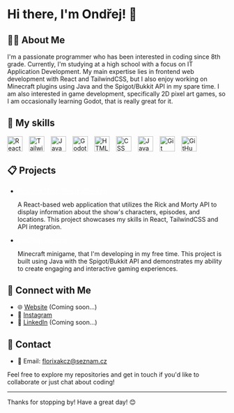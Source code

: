 
# Hi there, I'm Ondřej! 👋

## 👨‍💻 About Me

I'm a passionate programmer who has been interested in coding since 8th grade. Currently, I'm studying at a high school with a focus on IT Application Development. 
My main expertise lies in frontend web development with React and TailwindCSS, but I also enjoy working on Minecraft plugins using Java and the Spigot/Bukkit API in my spare time. 
I am also interested in game development, specifically 2D pixel art games, so I am occasionally learning Godot, that is really great for it.

## 💪 My skills

<div style="display:flex">
  <img alt="React" width="35px" style="padding-right:15px;" src="https://cdn.jsdelivr.net/gh/devicons/devicon/icons/react/react-original.svg" />
  <img alt="TailwindCSS" width="35px" style="padding-right:15px;" src="https://cdn.jsdelivr.net/gh/devicons/devicon@latest/icons/tailwindcss/tailwindcss-original.svg" />
  <img alt="Java" width="35px" style="padding-right:15px;" src="https://cdn.jsdelivr.net/gh/devicons/devicon/icons/java/java-original.svg"/>
  <img alt="Godot" width="35px" style="padding-right:15px;" src="https://cdn.jsdelivr.net/gh/devicons/devicon@latest/icons/godot/godot-original.svg" />
  <img alt="HTML" width="35px" style="padding-right:15px;" src="https://cdn.jsdelivr.net/gh/devicons/devicon/icons/html5/html5-plain.svg" />
  <img alt="CSS" width="35px" style="padding-right:15px;" src="https://cdn.jsdelivr.net/gh/devicons/devicon/icons/css3/css3-plain.svg" />
  <img alt="JavaScript" width="35px" style="padding-right:15px;" src="https://cdn.jsdelivr.net/gh/devicons/devicon/icons/javascript/javascript-plain.svg" />
  <img alt="Git" width="35px" style="padding-right:15px;" src="https://cdn.jsdelivr.net/gh/devicons/devicon/icons/git/git-original.svg" />
  <img alt="GitHub" width="35px" style="padding-right:15px;" src="https://cdn.jsdelivr.net/gh/devicons/devicon/icons/github/github-original.svg" />
</div>

## 📋 Projects

<ul>
  <li>
    <a style="color:white; decoration:none" href="https://github.com/florixak/RickAndMortyReactApp">Rick and Morty React Web App</a>
    <p>A React-based web application that utilizes the Rick and Morty API to display information about the show's characters, episodes, and locations. This project showcases my skills in React, TailwindCSS and API integration.</p>
  </li>
  <li>
    <a style="color:white; decoration:none" href="https://github.com/florixak/UHCRun-Revamp">UHCRun Revamp</a>
    <p>Minecraft minigame, that I'm developing in my free time. This project is built using Java with the Spigot/Bukkit API and demonstrates my ability to create engaging and interactive gaming experiences.</p>
  </li>
</ul>

## 💬 Connect with Me

- 🌐 [Website](https://your-website.com) (Coming soon...)
- 📸 [Instagram](https://instagram.com/florixak)
- 💼 [LinkedIn](https://linkedin.com/in/your-profile) (Coming soon...)

## 📱 Contact

- 📧 Email: florixakcz@seznam.cz

Feel free to explore my repositories and get in touch if you'd like to collaborate or just chat about coding!

---

Thanks for stopping by! Have a great day! 😊
